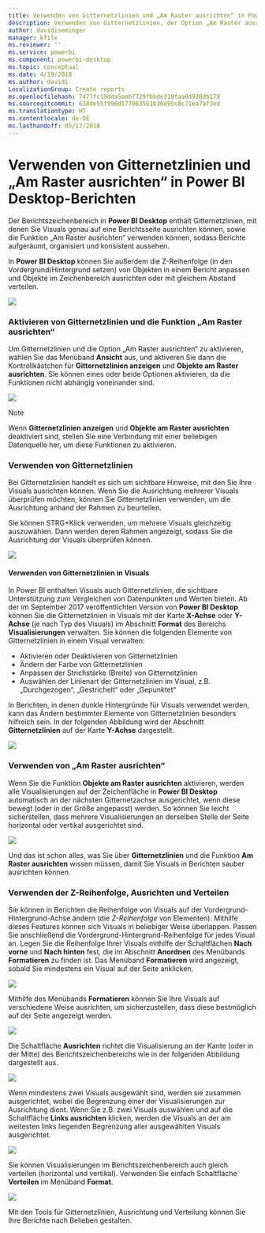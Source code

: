 ```yaml
---
title: Verwenden von Gitternetzlinien und „Am Raster ausrichten“ in Power BI Desktop-Berichten
description: Verwenden von Gitternetzlinien, der Option „Am Raster ausrichten“, der Z-Reihenfolge, Ausrichtung und Verteilung in Power BI Desktop-Berichten
author: davidiseminger
manager: kfile
ms.reviewer: ''
ms.service: powerbi
ms.component: powerbi-desktop
ms.topic: conceptual
ms.date: 4/19/2018
ms.author: davidi
LocalizationGroup: Create reports
ms.openlocfilehash: 7477fc19dda5aeb7729fbbde319faa0d930db179
ms.sourcegitcommit: 638de55f996d177063561b36d95c8c71ea7af3ed
ms.translationtype: HT
ms.contentlocale: de-DE
ms.lasthandoff: 05/17/2018
---
```

# <a name="use-gridlines-and-snap-to-grid-in-power-bi-desktop-reports"></a>Verwenden von Gitternetzlinien und „Am Raster ausrichten“ in Power BI Desktop-Berichten
Der Berichtszeichenbereich in **Power BI Desktop** enthält Gitternetzlinien, mit denen Sie Visuals genau auf eine Berichtsseite ausrichten können, sowie die Funktion „Am Raster ausrichten“ verwenden können, sodass Berichte aufgeräumt, organisiert und konsistent aussehen.

In **Power BI Desktop** können Sie außerdem die Z-Reihenfolge (in den Vordergrund/Hintergrund setzen) von Objekten in einem Bericht anpassen und Objekte im Zeichenbereich ausrichten oder mit gleichem Abstand verteilen.

![](media/desktop-gridlines-snap-to-grid/snap-to-grid_0.png)

### <a name="enabling-gridlines-and-snap-to-grid"></a>Aktivieren von Gitternetzlinien und die Funktion „Am Raster ausrichten“
Um Gitternetzlinien und die Option „Am Raster ausrichten“ zu aktivieren, wählen Sie das Menüband **Ansicht** aus, und aktiveren Sie dann die Kontrollkästchen für **Gitternetzlinien anzeigen** und **Objekte am Raster ausrichten**. Sie können eines oder beide Optionen aktivieren, da die Funktionen nicht abhängig voneinander sind.

![](media/desktop-gridlines-snap-to-grid/snap-to-grid_1.png)

> [!NOTE]
> Wenn **Gitternetzlinien anzeigen** und **Objekte am Raster ausrichten** deaktiviert sind, stellen Sie eine Verbindung mit einer beliebigen Datenquelle her, um diese Funktionen zu aktivieren.
> 
> 

### <a name="using-gridlines"></a>Verwenden von Gitternetzlinien
Bei Gitternetzlinien handelt es sich um sichtbare Hinweise, mit den Sie Ihre Visuals ausrichten können. Wenn Sie die Ausrichtung mehrerer Visuals überprüfen möchten, können Sie Gitternetzlinien verwenden, um die Ausrichtung anhand der Rahmen zu beurteilen.

Sie können STRG+Klick verwenden, um mehrere Visuals gleichzeitig auszuwählen. Dann werden deren Rahmen angezeigt, sodass Sie die Ausrichtung der Visuals überprüfen können.

![](media/desktop-gridlines-snap-to-grid/snap-to-grid_2.png)

#### <a name="using-gridlines-inside-visuals"></a>Verwenden von Gitternetzlinien in Visuals
In Power BI enthalten Visuals auch Gitternetzlinien, die sichtbare Unterstützung zum Vergleichen von Datenpunkten und Werten bieten. Ab der im September 2017 veröffentlichten Version von **Power BI Desktop** können Sie die Gitternetzlinien in Visuals mit der Karte **X-Achse** oder **Y-Achse** (je nach Typ des Visuals) im Abschnitt **Format** des Bereichs **Visualisierungen** verwalten. Sie können die folgenden Elemente von Gitternetzlinien in einem Visual verwalten:

* Aktivieren oder Deaktivieren von Gitternetzlinien
* Ändern der Farbe von Gitternetzlinien
* Anpassen der Strichstärke (Breite) von Gitternetzlinien
* Auswählen der Linienart der Gitternetzlinien im Visual, z.B. „Durchgezogen“, „Gestrichelt“ oder „Gepunktet“

In Berichten, in denen dunkle Hintergründe für Visuals verwendet werden, kann das Ändern bestimmter Elemente von Gitternetzlinien besonders hilfreich sein. In der folgenden Abbildung wird der Abschnitt **Gitternetzlinien** auf der Karte **Y-Achse** dargestellt.

![](media/desktop-gridlines-snap-to-grid/snap-to-grid_9.png)

### <a name="using-snap-to-grid"></a>Verwenden von „Am Raster ausrichten“
Wenn Sie die Funktion **Objekte am Raster ausrichten** aktivieren, werden alle Visualisierungen auf der Zeichenfläche in **Power BI Desktop** automatisch an der nächsten Gitternetzachse ausgerichtet, wenn diese bewegt (oder in der Größe angepasst) werden. So können Sie leicht sicherstellen, dass mehrere Visualisierungen an derselben Stelle der Seite horizontal oder vertikal ausgerichtet sind.

![](media/desktop-gridlines-snap-to-grid/snap-to-grid_3.png)

Und das ist schon alles, was Sie über **Gitternetzlinien** und die Funktion **Am Raster ausrichten** wissen müssen, damit Sie Visuals in Berichten sauber ausrichten können.

### <a name="using-z-order-align-and-distribute"></a>Verwenden der Z-Reihenfolge, Ausrichten und Verteilen
Sie können in Berichten die Reihenfolge von Visuals auf der Vordergrund-Hintergrund-Achse ändern (die *Z-Reihenfolge* von Elementen). Mithilfe dieses Features können sich Visuals in beliebiger Weise überlappen. Passen Sie anschließend die Vordergrund-Hintergrund-Reihenfolge für jedes Visual an. Legen Sie die Reihenfolge Ihrer Visuals mithilfe der Schaltflächen **Nach vorne** und **Nach hinten** fest, die im Abschnitt **Anordnen** des Menübands **Formatieren** zu finden ist. Das Menüband **Formatieren** wird angezeigt, sobald Sie mindestens ein Visual auf der Seite anklicken.

![](media/desktop-gridlines-snap-to-grid/snap-to-grid_4.png)

Mithilfe des Menübands **Formatieren** können Sie Ihre Visuals auf verschiedene Weise ausrichten, um sicherzustellen, dass diese bestmöglich auf der Seite angezeigt werden.

![](media/desktop-gridlines-snap-to-grid/snap-to-grid_5.png)

Die Schaltfläche **Ausrichten** richtet die Visualisierung an der Kante (oder in der Mitte) des Berichtszeichenbereichs wie in der folgenden Abbildung dargestellt aus.

![](media/desktop-gridlines-snap-to-grid/snap-to-grid_6.png)

Wenn mindestens zwei Visuals ausgewählt sind, werden sie zusammen ausgerichtet, wobei die Begrenzung einer der Visualisierungen zur Ausrichtung dient. Wenn Sie z.B. zwei Visuals auswählen und auf die Schaltfläche **Links ausrichten** klicken, werden die Visuals an der am weitesten links liegenden Begrenzung aller ausgewählten Visuals ausgerichtet.

![](media/desktop-gridlines-snap-to-grid/snap-to-grid_7.png)

Sie können Visualisierungen im Berichtszeichenbereich auch gleich verteilen (horizontal und vertikal). Verwenden Sie einfach Schaltfläche **Verteilen** im Menüband **Format**.

![](media/desktop-gridlines-snap-to-grid/snap-to-grid_8.png)

Mit den Tools für Gitternetzlinien, Ausrichtung und Verteilung können Sie Ihre Berichte nach Belieben gestalten.

